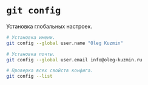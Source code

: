 # `git config`

Установка глобальных настроек.

```bash
# Установка имени.
git config --global user.name "Oleg Kuzmin"

# Установка почты.
git config --global user.email info@oleg-kuzmin.ru

# Проверка всех свойств конфига.
git config --list
```
